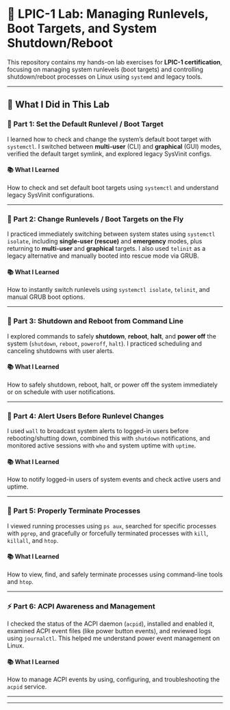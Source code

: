 # 🧪 LPIC-1 Lab: Managing Runlevels, Boot Targets, and System Shutdown/Reboot

This repository contains my hands-on lab exercises for **LPIC-1 certification**, focusing on managing system runlevels (boot targets) and controlling shutdown/reboot processes on Linux using `systemd` and legacy tools.

---

## 🚀 What I Did in This Lab

### 🔹 Part 1: Set the Default Runlevel / Boot Target  
I learned how to check and change the system’s default boot target with `systemctl`. I switched between **multi-user** (CLI) and **graphical** (GUI) modes, verified the default target symlink, and explored legacy SysVinit configs.

#### 📚 What I Learned  
How to check and set default boot targets using `systemctl` and understand legacy SysVinit configurations.

---

### 🔄 Part 2: Change Runlevels / Boot Targets on the Fly  
I practiced immediately switching between system states using `systemctl isolate`, including **single-user (rescue)** and **emergency** modes, plus returning to **multi-user** and **graphical** targets. I also used `telinit` as a legacy alternative and manually booted into rescue mode via GRUB.

#### 📚 What I Learned  
How to instantly switch runlevels using `systemctl isolate`, `telinit`, and manual GRUB boot options.

---

### 🔌 Part 3: Shutdown and Reboot from Command Line  
I explored commands to safely **shutdown**, **reboot**, **halt**, and **power off** the system (`shutdown`, `reboot`, `poweroff`, `halt`). I practiced scheduling and canceling shutdowns with user alerts.

#### 📚 What I Learned  
How to safely shutdown, reboot, halt, or power off the system immediately or on schedule with user notifications.

---

### 📢 Part 4: Alert Users Before Runlevel Changes  
I used `wall` to broadcast system alerts to logged-in users before rebooting/shutting down, combined this with `shutdown` notifications, and monitored active sessions with `who` and system uptime with `uptime`.

#### 📚 What I Learned  
How to notify logged-in users of system events and check active users and uptime.

---

### 🧼 Part 5: Properly Terminate Processes  
I viewed running processes using `ps aux`, searched for specific processes with `pgrep`, and gracefully or forcefully terminated processes with `kill`, `killall`, and `htop`.

#### 📚 What I Learned  
How to view, find, and safely terminate processes using command-line tools and `htop`.

---

### ⚡ Part 6: ACPI Awareness and Management  
I checked the status of the ACPI daemon (`acpid`), installed and enabled it, examined ACPI event files (like power button events), and reviewed logs using `journalctl`. This helped me understand power event management on Linux.

#### 📚 What I Learned  
How to manage ACPI events by using, configuring, and troubleshooting the `acpid` service.

---

---
